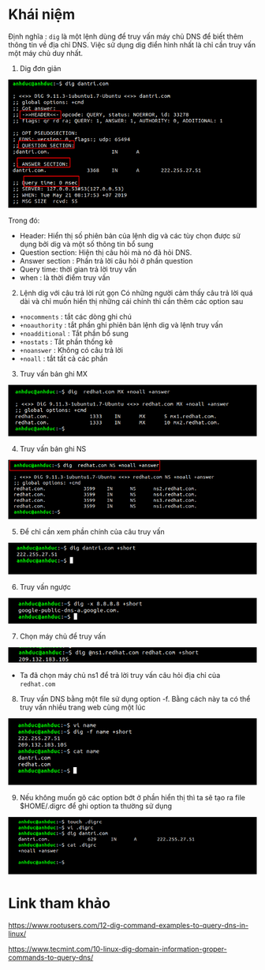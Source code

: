 # Khái niệm 
Định nghĩa : `dig` là một lệnh dùng để  truy vấn máy chủ DNS để biết thêm thông tin về địa chỉ DNS. Việc sử dụng dig điển hình nhất là chỉ cần truy vấn một máy chủ duy nhất.

1. Dig đơn giản 

![](../images/command/dig/screenshot_10.png)

Trong đó: 
- Header: Hiển thị số phiên bản của lệnh dig và các tùy chọn được sử dụng bởi dig và một số thông tin bổ sung 
- Question section: Hiện thị câu hỏi mà nó đã hỏi DNS. 
- Answer section : Phần trả lời câu hỏi ở phần question 
- Query time: thời gian trả lời truy vấn 
- when : là thời điểm truy vấn 
2. Lệnh dig với câu trả lời rút gọn 
Có những người cảm thấy câu trả lời quá dài và chỉ muốn hiển thị những cái chính thì cần thêm các option sau 
- `+nocomments` : tắt các dòng ghi chú 
- `+noauthority` : tắt phần ghi phiên bản lệnh dig và lệnh truy vấn 
- `+noadditional` : Tắt phần bổ sung 
- `+nostats` : Tắt phần thống kê 
- `+noanswer` : Không có câu trả lời 
- `+noall` : tắt tất cả các phần 
3. Truy vấn bản ghi MX

![](../images/command/dig/screenshot_11.png)

4. Truy vấn bản ghi NS

![](../images/command/dig/screenshot.png)

5. Để chỉ cần xem phần chính của câu truy vấn 

![](../images/command/dig/screenshot_1.png)

6. Truy vấn ngược 

![](../images/command/dig/screenshot_2.png)

7. Chọn máy chủ để truy vấn 

![](../images/command/dig/screenshot_3.png)

- Ta đã chọn máy chủ ns1 để trả lời truy vấn câu hỏi địa chỉ của `redhat.com`

8. Truy vấn DNS bằng một file sử dụng option -f. Bằng cách này ta có thể truy vấn nhiều trang web cùng một lúc 

![](../images/command/dig/screenshot_4.png)

9. Nếu không muốn gõ các option bớt ở phần hiển thị thì ta sẽ tạo ra file $HOME/.digrc để ghi option ta thường sử dụng 

![](../images/command/dig/screenshot_5.png)

# Link tham khảo 
https://www.rootusers.com/12-dig-command-examples-to-query-dns-in-linux/

https://www.tecmint.com/10-linux-dig-domain-information-groper-commands-to-query-dns/


